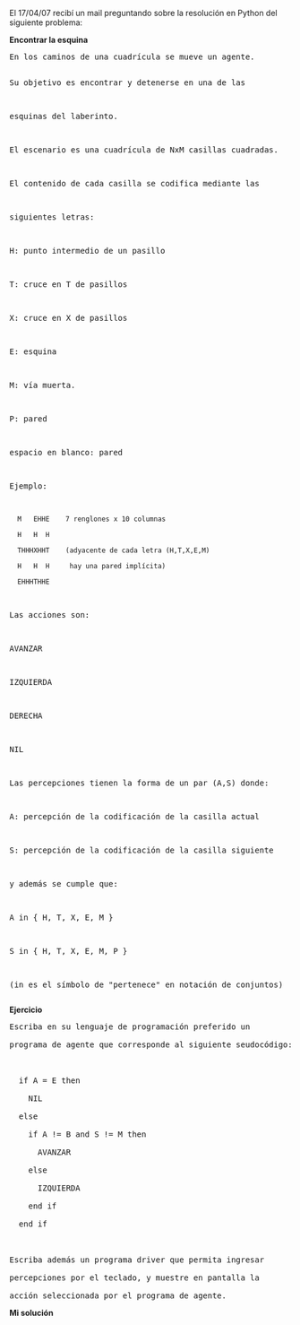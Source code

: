 <html><body><p>El 17/04/07 recibí un mail preguntando sobre la resolución en Python del siguiente problema:



<!--more-->



<strong>Encontrar la esquina</strong>

</p><pre>En los caminos de una cuadrícula se mueve un agente.

Su objetivo es encontrar y detenerse en una de las

esquinas del laberinto.



El escenario es una cuadrícula de NxM casillas cuadradas.

El contenido de cada casilla se codifica mediante las

siguientes letras:



   H: punto intermedio de un pasillo

   T: cruce en T de pasillos

   X: cruce en X de pasillos

   E: esquina

   M: vía muerta.

   P: pared

   espacio en blanco: pared



Ejemplo:



      M   EHHE    7 renglones x 10 columnas

      H   H  H

      THHHXHHT    (adyacente de cada letra (H,T,X,E,M)

      H   H  H     hay una pared implícita)

      EHHHTHHE



Las acciones son:



   AVANZAR

   IZQUIERDA

   DERECHA

   NIL



Las percepciones tienen la forma de un par (A,S) donde:



  A: percepción de la codificación de la casilla actual

  S: percepción de la codificación de la casilla siguiente



y además se cumple que:



  A in { H, T, X, E, M }

  S in { H, T, X, E, M, P }



(in es el símbolo de "pertenece" en notación de conjuntos)</pre>

<strong>Ejercicio</strong>

<pre>Escriba en su lenguaje de programación preferido un

programa de agente que corresponde al siguiente seudocódigo:



  if A = E then

    NIL

  else

    if A != B and S != M then

      AVANZAR

    else

      IZQUIERDA

    end if

  end if



Escriba además un programa driver que permita ingresar

percepciones por el teclado, y muestre en pantalla la

acción seleccionada por el programa de agente.</pre>

<strong>Mi solución</strong></body></html>
